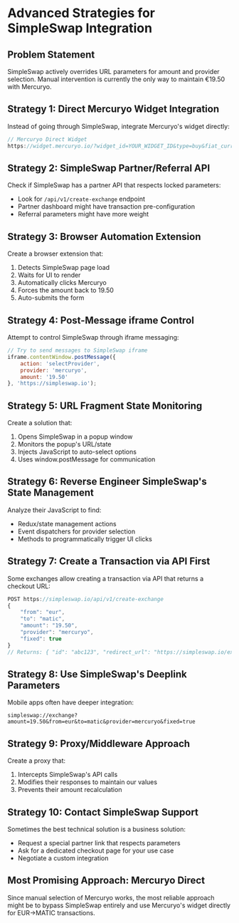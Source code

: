 # Advanced Strategies for SimpleSwap Integration

## Problem Statement
SimpleSwap actively overrides URL parameters for amount and provider selection. Manual intervention is currently the only way to maintain €19.50 with Mercuryo.

## Strategy 1: Direct Mercuryo Widget Integration
Instead of going through SimpleSwap, integrate Mercuryo's widget directly:
```javascript
// Mercuryo Direct Widget
https://widget.mercuryo.io/?widget_id=YOUR_WIDGET_ID&type=buy&fiat_currency=EUR&crypto_currency=MATIC&fiat_amount=19.50
```

## Strategy 2: SimpleSwap Partner/Referral API
Check if SimpleSwap has a partner API that respects locked parameters:
- Look for `/api/v1/create-exchange` endpoint
- Partner dashboard might have transaction pre-configuration
- Referral parameters might have more weight

## Strategy 3: Browser Automation Extension
Create a browser extension that:
1. Detects SimpleSwap page load
2. Waits for UI to render
3. Automatically clicks Mercuryo
4. Forces the amount back to 19.50
5. Auto-submits the form

## Strategy 4: Post-Message iframe Control
Attempt to control SimpleSwap through iframe messaging:
```javascript
// Try to send messages to SimpleSwap iframe
iframe.contentWindow.postMessage({
    action: 'selectProvider',
    provider: 'mercuryo',
    amount: '19.50'
}, 'https://simpleswap.io');
```

## Strategy 5: URL Fragment State Monitoring
Create a solution that:
1. Opens SimpleSwap in a popup window
2. Monitors the popup's URL/state
3. Injects JavaScript to auto-select options
4. Uses window.postMessage for communication

## Strategy 6: Reverse Engineer SimpleSwap's State Management
Analyze their JavaScript to find:
- Redux/state management actions
- Event dispatchers for provider selection
- Methods to programmatically trigger UI clicks

## Strategy 7: Create a Transaction via API First
Some exchanges allow creating a transaction via API that returns a checkout URL:
```javascript
POST https://simpleswap.io/api/v1/create-exchange
{
    "from": "eur",
    "to": "matic", 
    "amount": "19.50",
    "provider": "mercuryo",
    "fixed": true
}
// Returns: { "id": "abc123", "redirect_url": "https://simpleswap.io/exchange/abc123" }
```

## Strategy 8: Use SimpleSwap's Deeplink Parameters
Mobile apps often have deeper integration:
```
simpleswap://exchange?amount=19.50&from=eur&to=matic&provider=mercuryo&fixed=true
```

## Strategy 9: Proxy/Middleware Approach
Create a proxy that:
1. Intercepts SimpleSwap's API calls
2. Modifies their responses to maintain our values
3. Prevents their amount recalculation

## Strategy 10: Contact SimpleSwap Support
Sometimes the best technical solution is a business solution:
- Request a special partner link that respects parameters
- Ask for a dedicated checkout page for your use case
- Negotiate a custom integration

## Most Promising Approach: Mercuryo Direct
Since manual selection of Mercuryo works, the most reliable approach might be to bypass SimpleSwap entirely and use Mercuryo's widget directly for EUR→MATIC transactions.